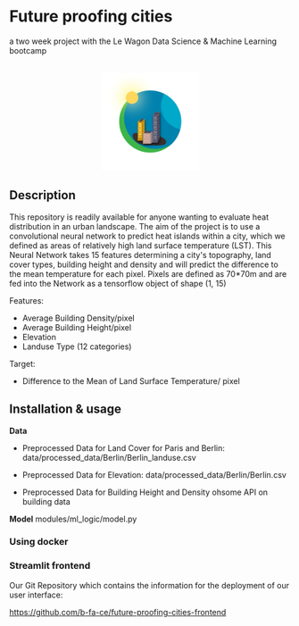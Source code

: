 # Future proofing cities
a two week project with the Le Wagon Data Science & Machine Learning bootcamp


<!-- PROJECT LOGO -->
<br />
<div align="center">
    <img src="fpc_logo.png" alt="Logo" width="175" height="175">
  </a>
</div>


## Description
This repository is readily available for anyone wanting to evaluate heat distribution in an urban landscape. The aim of the project is to use a convolutional neural network to predict heat islands within
a city, which we defined as areas of relatively high land surface temperature (LST).
This Neural Network takes 15 features determining a city's topography, land cover types, building height and density and will predict the difference to the mean temperature for each pixel.
Pixels are defined as 70*70m and are fed into the Network as a tensorflow object of shape (1, 15)

Features:
 - Average Building Density/pixel
 - Average Building Height/pixel
 - Elevation
 - Landuse Type (12 categories)

Target:
 - Difference to the Mean of Land Surface Temperature/ pixel

## Installation & usage

**Data**
 - Preprocessed Data for Land Cover for Paris and Berlin:
 data/processed_data/Berlin/Berlin_landuse.csv

 - Preprocessed Data for Elevation:
 data/processed_data/Berlin/Berlin.csv

 - Preprocessed Data for Building Height and Density
 ohsome API on building data

**Model**
modules/ml_logic/model.py



### Using docker

### Streamlit frontend

Our Git Repository which contains the information for the deployment of our user interface:

https://github.com/b-fa-ce/future-proofing-cities-frontend
